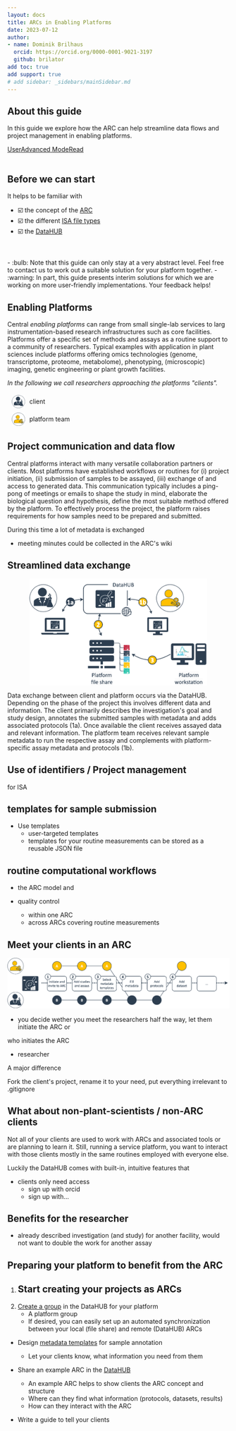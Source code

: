 ```yaml
---
layout: docs
title: ARCs in Enabling Platforms
date: 2023-07-12
author:
- name: Dominik Brilhaus
  orcid: https://orcid.org/0000-0001-9021-3197
  github: brilator
add toc: true
add support: true
# add sidebar: _sidebars/mainSidebar.md
---
```


## About this guide

In this guide we explore how the ARC can help streamline data flows and project management in enabling platforms.

<a href="./index.html">
    <span class="badge-category">User</span><span class="badge-selected" id="badge-advanced">Advanced</span>
    <span class="badge-category">Mode</span><span class="badge-selected" id="badge-read">Read</span>    
</a>

<br>
<br>


## Before we can start

<div id="before-start">

It helps to be familiar with

- :ballot_box_with_check: the concept of the [ARC](./../implementation/AnnotatedResearchContext.html)
- :ballot_box_with_check: the different [ISA file types](./isa_FileTypes.html)
- :ballot_box_with_check: the [DataHUB](./../implementation/DataHub.html)
<br>
<br>
- :bulb: Note that this guide can only stay at a very abstract level. Feel free to contact us to work out a suitable solution for your platform together.
- :warning: In part, this guide presents interim solutions for which we are working on more user-friendly implementations. Your feedback helps!

</div>

## Enabling Platforms

Central *enabling platforms* can range from small single-lab services to larg instrumentation-based research infrastructures such as core facilities. Platforms offer a specific set of methods and assays as a routine support to a community of researchers. Typical examples with application in plant sciences include platforms offering omics technologies (genome, transcriptome, proteome, metabolome), phenotyping, (microscopic) imaging, genetic engineering or plant growth facilities. 

*In the following we call researchers approaching the platforms "clients".*


<div style="height:40px; display: flex; align-items: center; justify-content: left;">
  <img src="./ARC-ServicePlatforms-images/icons-characters-PhDStudent.drawio.png" style="width:30px; margin-left: 10px; margin-right:10px">client
</div>
<div style="height:40px; display: flex; align-items: center; justify-content: left;">
  <img src="./ARC-ServicePlatforms-images/icons-characters-serviceProvider.drawio.png" style="width:30px; margin-left: 10px; margin-right:10px">platform team
</div>

## Project communication and data flow

Central platforms interact with many versatile collaboration partners or clients. Most platforms have established workflows or routines for (i) project initiation, (ii) submission of samples to be assayed, (iii) exchange of and access to generated data. This communication typically includes a ping-pong of meetings or emails to shape the study in mind, elaborate the biological question and hypothesis, define the most suitable method offered by the platform. To effectively process the project, the platform raises requirements for how samples need to be prepared and submitted. 

During this time a lot of metadata is exchanged
  - meeting minutes could be collected in the ARC's wiki


## Streamlined data exchange


<div>
  <img src="./ARC-ServicePlatforms-images/servicePlatform-FileShare.drawio.png" style="width:80%;display: block;margin-left: auto;margin-right: auto;">
  <figcaption>  </figcaption>
</div>


Data exchange between client and platform occurs via the DataHUB. Depending on the phase of the project this involves different data and information. The client primarily describes the investigation's goal and study design, annotates the submitted samples with metadata and adds associated protocols (1a).
Once available the client receives assayed data and relevant information. The platform team receives relevant sample metadata to run the respective assay and complements with platform-specific assay metadata and protocols (1b). 




## Use of identifiers  / Project management
for ISA

## templates for sample submission 

- Use templates
  - user-targeted templates
  - templates for your routine measurements can be stored as a reusable JSON file

## routine computational workflows

- the ARC model and 

- quality control
  - within one ARC
  - across ARCs covering routine measurements


## Meet your clients in an ARC


![](ARC-ServicePlatforms-images/servicePlatform-Timeline.drawio.png)


- you decide wether you meet the researchers half the way, let them initiate the ARC or

who initiates the ARC
  - researcher


A major difference 

Fork the client's project, rename it to your need, put everything irrelevant to .gitignore


## What about non-plant-scientists / non-ARC clients 

Not all of your clients are used to work with ARCs and associated tools or are planning to learn it. Still, running a service platform, you want to interact with those clients mostly in the same routines employed with everyone else.

Luckily the DataHUB comes with built-in, intuitive features that 


- clients only need access
  - sign up with orcid
  - sign up with...


## Benefits for the researcher

- already described investigation (and study) for another facility, would not want to double the work for another assay


## Preparing your platform to benefit from the ARC

1. Start creating your projects as ARCs
   - 
2. [Create a group](./../DataHUB-Manual/datahub-CreateGroup.html) in the DataHUB for your platform
   - A platform group 
   - If desired, you can easily set up an automated synchronization between your local (file share) and remote (DataHUB) ARCs
- Design [metadata templates](./../guides/swate_template-contribution.html) for sample annotation
  - Let your clients know, what information you need from them
- Share an example ARC in the [DataHUB](https://git.nfdi4plants.org)
  - An example ARC helps to show clients the ARC concept and structure
  - Where can they find what information (protocols, datasets, results)
  - How can they interact with the ARC

- Write a guide to tell your clients



